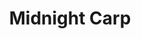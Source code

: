 ---
templateKey: blog-post
featuredpost: false
featuredimage: /assets/Midnight_Carp.png
title: Midnight Carp
description: Fish|Pole
testfield: 538
---